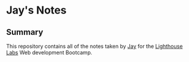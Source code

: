 # Jay's Notes

## Summary
This repository contains all of the notes taken by [Jay](https://github.com/Jaybur1) for the [Lighthouse Labs](https://lighthouselabs.ca) Web development Bootcamp.